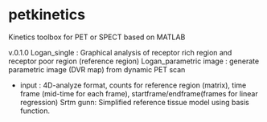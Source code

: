 # petkinetics


Kinetics toolbox for PET or SPECT based on MATLAB

v.0.1.0
Logan_single : Graphical analysis of receptor rich region and receptor poor region (reference region)
Logan_parametric image : generate parametric image (DVR map) from dynamic PET scan
  - input : 4D-analyze format, counts for reference region (matrix), time frame (mid-time for each frame), startframe/endframe(frames for linear regression)
Srtm gunn: Simplified reference tissue model using basis function.

